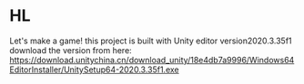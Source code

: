 # HL
Let's make a game!
this project is built with Unity editor version2020.3.35f1
download the version from here: https://download.unitychina.cn/download_unity/18e4db7a9996/Windows64EditorInstaller/UnitySetup64-2020.3.35f1.exe
